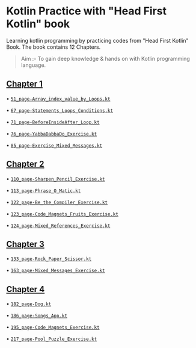 # Kotlin Practice with "Head First Kotlin" book
Learning kotlin programming by practicing codes from "Head First Kotlin" Book. The book contains 12 Chapters.

> Aim :- To gain deep knowledge & hands on with Kotlin programming language.

## [Chapter 1](01_Chapter-Getting_Started)

• [`51_page-Array_index_value_by_Loops.kt`](01_Chapter-Getting_Started/51_page-Array_index_value_by_Loops.kt)

• [`67_page-Statements_Loops_Conditions.kt`](01_Chapter-Getting_Started/67_page-Statements_Loops_Conditions.kt)

• [`71_page-BeforeInsideAfter_Loop.kt`](01_Chapter-Getting_Started/71_page-BeforeInsideAfter_Loop.kt)

• [`76_page-YabbaDabbaDo_Exercise.kt`](01_Chapter-Getting_Started/76_page-YabbaDabbaDo_Exercise.kt)

• [`85_page-Exercise_Mixed_Messages.kt`](01_Chapter-Getting_Started/85_page-Exercise_Mixed_Messages.kt)


## [Chapter 2](02_Chapter-Types_and_Variables)

• [`110_page-Sharpen_Pencil_Exercise.kt`](02_Chapter-Types_and_Variables/110_page-Sharpen_Pencil_Exercise.kt)

• [`113_page-Phrase_O_Matic.kt`](02_Chapter-Types_and_Variables/113_page-Phrase_O_Matic.kt)

• [`122_page-Be_the_Compiler_Exercise.kt`](02_Chapter-Types_and_Variables/122_page-Be_the_Compiler_Exercise.kt)

• [`123_page-Code_Magnets_Fruits_Exercise.kt`](02_Chapter-Types_and_Variables/123_page-Code_Magnets_Fruits_Exercise.kt)

• [`124_page-Mixed_References_Exercise.kt`](02_Chapter-Types_and_Variables/124_page-Mixed_References_Exercise.kt)


## [Chapter 3](03_Chapter-Functions)

• [`133_page-Rock_Paper_Scissor.kt`](03_Chapter-Functions/133_page-Rock_Paper_Scissor.kt)

• [`163_page-Mixed_Messages_Exercise.kt`](03_Chapter-Functions/163_page-Mixed_Messages_Exercise.kt)


## [Chapter 4](04_Chapter-Classes_&_Objects)

• [`182_page-Dog.kt`](04_Chapter-Classes_&_Objects/182_page-Dog.kt)

• [`186_page-Songs_App.kt`](04_Chapter-Classes_&_Objects/186_page-Songs_App.kt)

• [`195_page-Code_Magnets_Exercise.kt`](04_Chapter-Classes_&_Objects/195_page-Code_Magnets_Exercise.kt)

• [`217_page-Pool_Puzzle_Exercise.kt`](04_Chapter-Classes_&_Objects/217_page-Pool_Puzzle_Exercise.kt)
